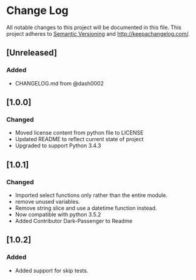 # Change Log
All notable changes to this project will be documented in this file.
This project adheres to [Semantic Versioning](http://semver.org/) and http://keepachangelog.com/.

## [Unreleased]
### Added
- CHANGELOG.md from @dash0002

## [1.0.0]
### Changed
- Moved license content from python file to LICENSE
- Updated README to reflect current state of project
- Upgraded to support Python 3.4.3

## [1.0.1]
### Changed
- Imported select functions only rather than the entire module.
- remove unused variables.
- Remove string slice and use a datetime function instead.
- Now compatible with python 3.5.2
- Added Contributor Dark-Passenger to Readme

## [1.0.2]
### Added
- Added support for skip tests.
